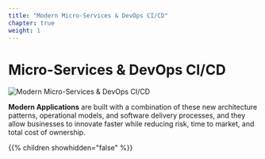 ```yaml
---
title: "Modern Micro-Services & DevOps CI/CD"
chapter: true
weight: 1
---
```


# Micro-Services & DevOps CI/CD

![Modern Micro-Services & DevOps CI/CD](/images/prerequisites/Monoliths-to-Micro-Services-Journey.png?width=50pc)

**Modern Applications** are built with a combination of these new architecture patterns, operational models, and software delivery processes, and they allow businesses to innovate faster while reducing risk, time to market, and total cost of ownership.

{{% children showhidden="false" %}}